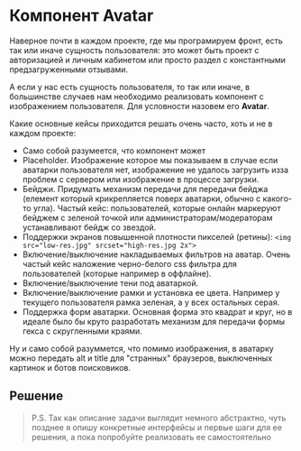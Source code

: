 # Компонент Avatar

Наверное почти в каждом проекте, где мы програмируем фронт, есть так или иначе сущность пользователя: это может быть проект с авторизацией и личным кабинетом или  просто раздел с константными предзагруженными отзывами.

А если у нас есть сущность пользователя, то так или иначе, в большинстве случаев нам необходимо реализовать компонент с изображением пользователя. Для условности назовем его **Avatar**.

Какие основные кейсы приходится решать очень часто, хоть и не в каждом проекте:
- Само собой разумеется, что компонент может
- Placeholder.  Изображение которое мы показываем в случае если аватарки пользователя нет, изображение не удалось загрузить изза проблем с сервером или изображение в процессе загрузки.
- Бейджи. Придумать механизм передачи для передачи бейджа (елемент который крикрепляется поверх аватарки, обычно с какого-то угла). Частый кейс: пользователей, которые онлайн маркеруют бейджем с зеленой точкой или администраторам/модераторам устанавливают бейдж со звездой.   
- Поддержки экранов повышенной плотности пикселей (ретины): `<img src="low-res.jpg" srcset="high-res.jpg 2x">`
- Включение/выключение накладываемых фильтров на аватар.  Очень частый кейс наложение черно-белого css фильтра для пользователей (которые например в оффлайне).
- Включение/выключение тени под аватаркой.
- Включение/выключение рамки и установка ее цвета. Например у текущего пользователя рамка зеленая, а у всех остальных серая.
- Поддержка форм аватарки. Основная форма это квадрат и круг, но в идеале было бы круто разработать механизм для передачи формы гекса с скругленными краями.

Ну и само собой разуммется, что помимо изображения, в аватарку можно передать alt и title для "странных" браузеров, выключенных картинок и ботов поисковиков.

## Решение
> P.S. Так как описание задачи выглядит немного абстрактно, чуть позднее я опишу конкретные интерфейсы и первые шаги для ее решения, а пока попробуйте реализовать ее самостоятельно